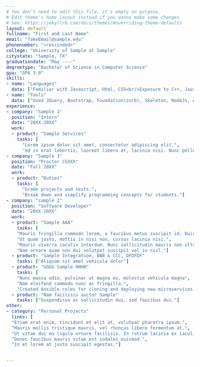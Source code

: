 ```yaml
---
# You don't need to edit this file, it's empty on purpose.
# Edit theme's home layout instead if you wanna make some changes
# See: https://jekyllrb.com/docs/themes/#overriding-theme-defaults
layout: default
fullname: "First and Last Name"
email: "fakeEmail@sample.edu"
phonenumber: "<rescinded>"
college: "University of Sample at Sample"
citystate: "Sample, TX"
graduationdate: "May ----"
degreetype: "Bachelor of Science in Computer Science"
gpa: "GPA 3.0"
skills:
- name: "Languages"
  data: ["Familiar with Javascript, Html, CSS<br/>Exposure to C++, Java, Python, PHP, bash"]
- name: "Tools"
  data: ["Used JQuery, Bootstrap, Foundation(zurb), Skeleton, NodeJs, AmpersandJs, AngularJs, ReactJS, SASS, LESS, AVA, Webpack, Ansible,  and Jade templates"]
experience:
- company: "Sample 1"
  position: "Intern"
  date: "20XX-20XX"
  work:
  - product: "Sample Services"
    tasks: [
      "Lorem ipsum dolor sit amet, consectetur adipiscing elit.",
      "ed in erat lobortis, laoreet libero at, lacinia nisi. Nunc pellentesque ipsum non felis tempor, ut auctor metus hendrerit. Morbi porttitor consequat auctor. "]
- company: "Sample 3"
  position: "Proctor CSXXX"
  date: "Fall 20XX"
  work:
  - product: "Duties"
    tasks: [
      "Grade projects and tests.",
      "Break down and simplify programming concepts for students."]
- company: "sample 2"
  position: "Software Developer"
  date: "20XX-20XX"
  work:
  - product: "Sample AAA"
    tasks: [
    "Mauris fringilla commodo lorem, a faucibus metus suscipit id. Duis et tincidunt mi",
    "Ut quam justo, mattis in nisi non, cursus lacinia nisi.",
    "Mauris viverra iaculis interdum. Nunc sollicitudin mauris non ultricies tempor. ",
    "Nam ornare quam non dui volutpat suscipit vel in nisl."]
  - product: "Sample Integration, BBB & CCC, DFDFDF"
    tasks: ["Aliquam sit amet vehicula dolor"]
  - product: "GGGG Sample HHHH"
    tasks: [
    "Nunc massa odio, pulvinar ut magna eu, molestie vehicula magna",
    "Nam eleifend commodo nunc ac fringilla.",
    "Created Ansible roles for cloning and deploying new microservices."]
  - product: "Nam facilisis auctor Sample"
    tasks: ["Suspendisse ac sollicitudin dui, sed faucibus dui."]
other:
- category: "Personal Projects"
  lines: [
  "Etiam erat enim, tincidunt et elit at, volutpat pharetra ipsum.",
  "Mauris mollis tristique mauris, vel rhoncus libero fermentum at.",
  "Ut vitae dui eu ligula ornare facilisis. In rutrum lacinia ex iaculis condimentum. Nam ut arcu nulla",
  "Donec faucibus mauris vitae est sodales euismod.",
  "In et lorem at justo suscipit egestas."]


---
```

